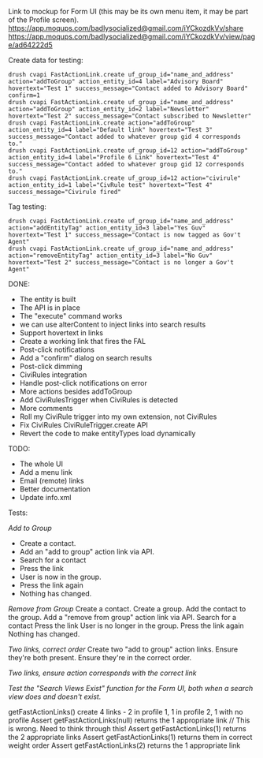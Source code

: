 Link to mockup for Form UI (this may be its own menu item, it may be part of the Profile screen).
https://app.moqups.com/badlysocialized@gmail.com/iYCkozdkVv/share
https://app.moqups.com/badlysocialized@gmail.com/iYCkozdkVv/view/page/ad64222d5

Create data for testing:
```
drush cvapi FastActionLink.create uf_group_id="name_and_address" action="addToGroup" action_entity_id=4 label="Advisory Board" hovertext="Test 1" success_message="Contact added to Advisory Board" confirm=1
drush cvapi FastActionLink.create uf_group_id="name_and_address" action="addToGroup" action_entity_id=2 label="Newsletter" hovertext="Test 2" success_message="Contact subscribed to Newsletter"
drush cvapi FastActionLink.create action="addToGroup" action_entity_id=4 label="Default link" hovertext="Test 3" success_message="Contact added to whatever group gid 4 corresponds to."
drush cvapi FastActionLink.create uf_group_id=12 action="addToGroup" action_entity_id=4 label="Profile 6 Link" hovertext="Test 4" success_message="Contact added to whatever group gid 12 corresponds to."
drush cvapi FastActionLink.create uf_group_id=12 action="civirule" action_entity_id=1 label="CivRule test" hovertext="Test 4" success_message="Civirule fired"
```
Tag testing:
```
drush cvapi FastActionLink.create uf_group_id="name_and_address" action="addEntityTag" action_entity_id=3 label="Yes Guv" hovertext="Test 1" success_message="Contact is now tagged as Gov't Agent"
drush cvapi FastActionLink.create uf_group_id="name_and_address" action="removeEntityTag" action_entity_id=3 label="No Guv" hovertext="Test 2" success_message="Contact is no longer a Gov't Agent"
```


DONE:
* The entity is built
* The API is in place
* The "execute" command works
* we can use alterContent to inject links into search results
* Support hovertext in links
* Create a working link that fires the FAL
* Post-click notifications
* Add a "confirm" dialog on search results
* Post-click dimming
* CiviRules integration
* Handle post-click notifications on error
* More actions besides addToGroup
* Add CiviRulesTrigger when CiviRules is detected
* More comments
* Roll my CiviRule trigger into my own extension, not CiviRules
* Fix CiviRules CiviRuleTrigger.create API
* Revert the code to make entityTypes load dynamically

TODO:
* The whole UI
* Add a menu link
* Email (remote) links
* Better documentation
* Update info.xml


Tests:

*Add to Group*
* Create a contact.
* Add an "add to group" action link via API.
* Search for a contact
* Press the link
* User is now in the group.
* Press the link again
* Nothing has changed.

*Remove from Group*
Create a contact.
Create a group.
Add the contact to the group.
Add a "remove from group" action link via API.
Search for a contact
Press the link
User is no longer in the group.
Press the link again
Nothing has changed.

*Two links, correct order*
Create two "add to group" action links.
Ensure they're both present.
Ensure they're in the correct order.

*Two links, ensure action corresponds with the correct link*

*Test the "Search Views Exist" function for the Form UI, both when a search view does and doesn't exist.*

getFastActionLinks()
create 4 links - 2 in profile 1, 1 in profile 2, 1 with no profile
Assert getFastActionLinks(null) returns the 1 appropriate link // This is wrong.  Need to think through this!
Assert getFastActionLinks(1) returns the 2 appropriate links
Assert getFastActionLinks(1) returns them in correct weight order
Assert getFastActionLinks(2) returns the 1 appropriate link
